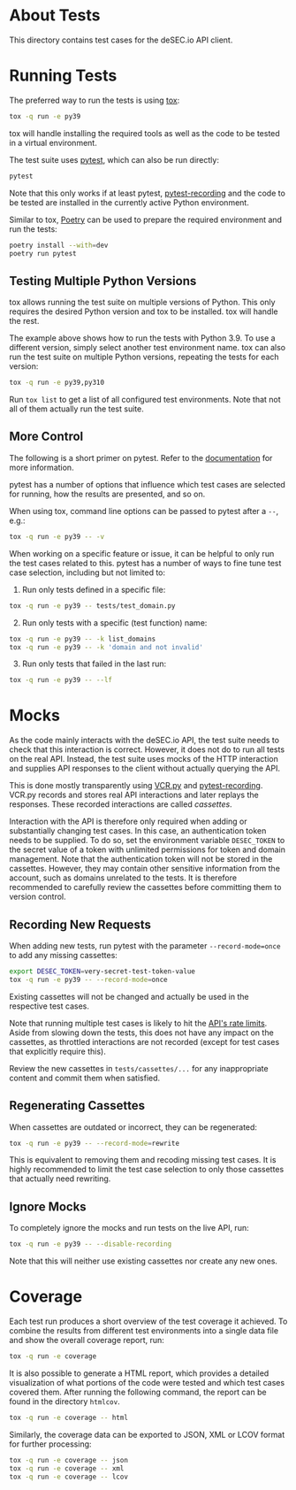 About Tests
===========

This directory contains test cases for the deSEC.io API client.

Running Tests
=============

The preferred way to run the tests is using [tox](https://tox.wiki/):

```sh
tox -q run -e py39
```

tox will handle installing the required tools as well as the code to be tested in a virtual environment.

The test suite uses [pytest](https://pytest.org/), which can also be run directly:

```sh
pytest
```

Note that this only works if at least pytest, [pytest-recording](https://github.com/kiwicom/pytest-recording/) and the
code to be tested are installed in the currently active Python environment.

Similar to tox, [Poetry](https://python-poetry.org/) can be used to prepare the required environment and run the tests:

```sh
poetry install --with=dev
poetry run pytest
```

Testing Multiple Python Versions
--------------------------------

tox allows running the test suite on multiple versions of Python.
This only requires the desired Python version and tox to be installed.
tox will handle the rest.

The example above shows how to run the tests with Python 3.9.
To use a different version, simply select another test environment name.
tox can also run the test suite on multiple Python versions, repeating the tests for each version:

```sh
tox -q run -e py39,py310
```

Run `tox list` to get a list of all configured test environments.
Note that not all of them actually run the test suite.

More Control
------------

The following is a short primer on pytest.
Refer to the [documentation](https://docs.pytest.org/en/stable/index.html) for more information.

pytest has a number of options that influence which test cases are selected for running, how the results are
presented, and so on.

When using tox, command line options can be passed to pytest after a `--`, e.g.:

```sh
tox -q run -e py39 -- -v
```

When working on a specific feature or issue, it can be helpful to only run the test cases related to this.
pytest has a number of ways to fine tune test case selection, including but not limited to:
1. Run only tests defined in a specific file:
```sh
tox -q run -e py39 -- tests/test_domain.py
```
2. Run only tests with a specific (test function) name:
```sh
tox -q run -e py39 -- -k list_domains
tox -q run -e py39 -- -k 'domain and not invalid'
```
3. Run only tests that failed in the last run:
```sh
tox -q run -e py39 -- --lf
```

Mocks
=====

As the code mainly interacts with the deSEC.io API, the test suite needs to check that this interaction is correct.
However, it does not do to run all tests on the real API.
Instead, the test suite uses mocks of the HTTP interaction and supplies API responses to the client without actually
querying the API.

This is done mostly transparently using [VCR.py](https://github.com/kevin1024/vcrpy) and
[pytest-recording](https://github.com/kiwicom/pytest-recording/).
VCR.py records and stores real API interactions and later replays the responses.
These recorded interactions are called *cassettes*.

Interaction with the API is therefore only required when adding or substantially changing test cases.
In this case, an authentication token needs to be supplied.
To do so, set the environment variable `DESEC_TOKEN` to the secret value of a token with unlimited permissions for
token and domain management.
Note that the authentication token will not be stored in the cassettes.
However, they may contain other sensitive information from the account, such as domains unrelated to the tests.
It is therefore recommended to carefully review the cassettes before committing them to version control.

Recording New Requests
----------------------

When adding new tests, run pytest with the parameter `--record-mode=once` to add any missing cassettes:

```sh
export DESEC_TOKEN=very-secret-test-token-value
tox -q run -e py39 -- --record-mode=once
```

Existing cassettes will not be changed and actually be used in the respective test cases.

Note that running multiple test cases is likely to hit the [API's rate
limits](https://desec.readthedocs.io/en/latest/rate-limits.html).
Aside from slowing down the tests, this does not have any impact on the cassettes, as throttled interactions are not
recorded (except for test cases that explicitly require this).

Review the new cassettes in `tests/cassettes/...` for any inappropriate content and commit them when satisfied.

Regenerating Cassettes
----------------------

When cassettes are outdated or incorrect, they can be regenerated:

```sh
tox -q run -e py39 -- --record-mode=rewrite
```

This is equivalent to removing them and recoding missing test cases.
It is highly recommended to limit the test case selection to only those cassettes that actually need rewriting.

Ignore Mocks
------------

To completely ignore the mocks and run tests on the live API, run:

```sh
tox -q run -e py39 -- --disable-recording
```

Note that this will neither use existing cassettes nor create any new ones.

Coverage
========

Each test run produces a short overview of the test coverage it achieved.
To combine the results from different test environments into a single data file and show the overall coverage report,
run:

```sh
tox -q run -e coverage
```

It is also possible to generate a HTML report, which provides a detailed visualization of what portions of the code
were tested and which test cases covered them.
After running the following command, the report can be found in the directory `htmlcov`.

```sh
tox -q run -e coverage -- html
```

Similarly, the coverage data can be exported to JSON, XML or LCOV format for further processing:

```sh
tox -q run -e coverage -- json
tox -q run -e coverage -- xml
tox -q run -e coverage -- lcov
```
